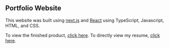 ## Portfolio Website

This website was built using [next.js](https://nextjs.org) and [React](https://react.dev) using TypeScript, Javascript, HTML, and CSS.

To view the finished product, [click here](https://www.maxrosenboom.com).
To directly view my resume, [click here](https://www.maxrosenboom.com/maxrosenboom_resume.pdf).
